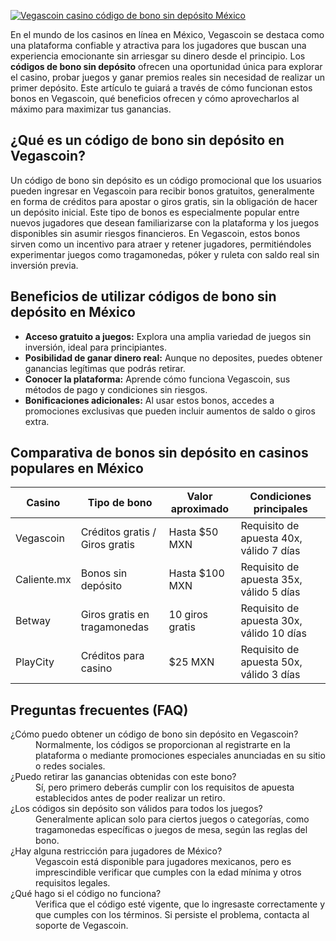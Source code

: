 [![Vegascoin casino código de bono sin depósito México](https://123-caf.pages.dev/gitsignup.png)](https://vrmoo.ru/Bt82HjjY)

<p>En el mundo de los casinos en línea en México, Vegascoin se destaca como una plataforma confiable y atractiva para los jugadores que buscan una experiencia emocionante sin arriesgar su dinero desde el principio. Los <strong>códigos de bono sin depósito</strong> ofrecen una oportunidad única para explorar el casino, probar juegos y ganar premios reales sin necesidad de realizar un primer depósito. Este artículo te guiará a través de cómo funcionan estos bonos en Vegascoin, qué beneficios ofrecen y cómo aprovecharlos al máximo para maximizar tus ganancias.</p>  <h2>¿Qué es un código de bono sin depósito en Vegascoin?</h2> <p>Un código de bono sin depósito es un código promocional que los usuarios pueden ingresar en Vegascoin para recibir bonos gratuitos, generalmente en forma de créditos para apostar o giros gratis, sin la obligación de hacer un depósito inicial. Este tipo de bonos es especialmente popular entre nuevos jugadores que desean familiarizarse con la plataforma y los juegos disponibles sin asumir riesgos financieros. En Vegascoin, estos bonos sirven como un incentivo para atraer y retener jugadores, permitiéndoles experimentar juegos como tragamonedas, póker y ruleta con saldo real sin inversión previa.</p>  <h2>Beneficios de utilizar códigos de bono sin depósito en México</h2> <ul>   <li><strong>Acceso gratuito a juegos:</strong> Explora una amplia variedad de juegos sin inversión, ideal para principiantes.</li>   <li><strong>Posibilidad de ganar dinero real:</strong> Aunque no deposites, puedes obtener ganancias legítimas que podrás retirar.</li>   <li><strong>Conocer la plataforma:</strong> Aprende cómo funciona Vegascoin, sus métodos de pago y condiciones sin riesgos.</li>   <li><strong>Bonificaciones adicionales:</strong> Al usar estos bonos, accedes a promociones exclusivas que pueden incluir aumentos de saldo o giros extra.</li> </ul>  <h2>Comparativa de bonos sin depósito en casinos populares en México</h2> <table>   <thead>     <tr>       <th>Casino</th>       <th>Tipo de bono</th>       <th>Valor aproximado</th>       <th>Condiciones principales</th>     </tr>   </thead>   <tbody>     <tr>       <td>Vegascoin</td>       <td>Créditos gratis / Giros gratis</td>       <td>Hasta $50 MXN</td>       <td>Requisito de apuesta 40x, válido 7 días</td>     </tr>     <tr>       <td>Caliente.mx</td>       <td>Bonos sin depósito</td>       <td>Hasta $100 MXN</td>       <td>Requisito de apuesta 35x, válido 5 días</td>     </tr>     <tr>       <td>Betway</td>       <td>Giros gratis en tragamonedas</td>       <td>10 giros gratis</td>       <td>Requisito de apuesta 30x, válido 10 días</td>     </tr>     <tr>       <td>PlayCity</td>       <td>Créditos para casino</td>       <td>$25 MXN</td>       <td>Requisito de apuesta 50x, válido 3 días</td>     </tr>   </tbody> </table>  <h2>Preguntas frecuentes (FAQ)</h2> <dl>   <dt>¿Cómo puedo obtener un código de bono sin depósito en Vegascoin?</dt>   <dd>Normalmente, los códigos se proporcionan al registrarte en la plataforma o mediante promociones especiales anunciadas en su sitio o redes sociales.</dd>    <dt>¿Puedo retirar las ganancias obtenidas con este bono?</dt>   <dd>Sí, pero primero deberás cumplir con los requisitos de apuesta establecidos antes de poder realizar un retiro.</dd>    <dt>¿Los códigos sin depósito son válidos para todos los juegos?</dt>   <dd>Generalmente aplican solo para ciertos juegos o categorías, como tragamonedas específicas o juegos de mesa, según las reglas del bono.</dd>    <dt>¿Hay alguna restricción para jugadores de México?</dt>   <dd>Vegascoin está disponible para jugadores mexicanos, pero es imprescindible verificar que cumples con la edad mínima y otros requisitos legales.</dd>    <dt>¿Qué hago si el código no funciona?</dt>   <dd>Verifica que el código esté vigente, que lo ingresaste correctamente y que cumples con los términos. Si persiste el problema, contacta al soporte de Vegascoin.</dd> </dl>